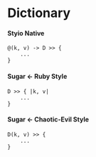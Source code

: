 # Dictionary

#### Styio Native

```
@(k, v) -> D >> {
    ...
}
```

#### Sugar <- Ruby Style

```
D >> { |k, v|
    ...
}
```

#### Sugar <- Chaotic-Evil Style

```
D(k, v) >> {
    ...
}
```
